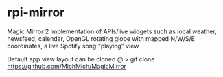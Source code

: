 # rpi-mirror
Magic Mirror 2 implementation of APIs/live widgets such as local weather, newsfeed, calendar, OpenGL rotating globe with mapped N/W/S/E coordinates, a live Spotify song "playing" view

Default app view layout can be cloned @ > git clone https://github.com/MichMich/MagicMirror
